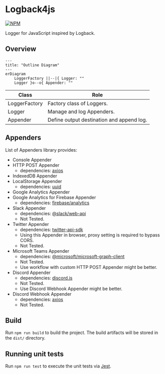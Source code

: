 # Logback4js

[![NPM](https://nodei.co/npm/@logback4js/core.png)](https://nodei.co/npm/@logback4js/core)

Logger for JavaScript inspired by Logback.

## Overview

```mermaid
---
title: "Outline Diagram"
---
erDiagram
    LoggerFactory ||--|{ Logger: ""
    Logger }o--o{ Appender: ""

```

| Class | Role |
| ---- | ---- |
| LoggerFactory | Factory class of Loggers. |
| Logger | Manage and log Appenders. |
| Appender | Define output destination and append log. |

## Appenders

List of Appenders library provides:
- Console Appender
- HTTP POST Appender
    - dependencies: [axios](https://www.npmjs.com/package/axios)
- IndexedDB Appender
- LocalStorage Appender
    - dependencies: [uuid](https://www.npmjs.com/package/uuid)
- Google Analytics Appender
- Google Analytics for Firebase Appender
    - dependencies: [firebase/analytics](https://www.npmjs.com/package/@firebase/analytics)
- Slack Appender
    - dependencies: [@slack/web-api](https://www.npmjs.com/package/@slack/web-api)
    - Not Tested.
- Twitter Appender
    - dependencies: [twitter-api-sdk](https://www.npmjs.com/package/twitter-api-sdk)
    - Using this Appender in browser, proxy setting is required to bypass CORS.
    - Not Tested.
- Microsoft Teams Appender
    - dependencies: [@microsoft/microsoft-graph-client](https://www.npmjs.com/package/@microsoft/microsoft-graph-client)
    - Not Tested.
    - Use workflow with custom HTTP POST Appender might be better.
- Discord Appender
    - dependencies: [discord.js](https://www.npmjs.com/package/discord.js)
    - Not Tested.
    - Use Discord Webhook Appender might be better.
- Discord Webhook Appender
    - dependencies: [axios](https://www.npmjs.com/package/axios)
    - Not Tested.

## Build

Run `npm run build` to build the project. The build artifacts will be stored in the `dist/` directory.

## Running unit tests

Run `npm run test` to execute the unit tests via [Jest](https://jestjs.io/).

